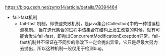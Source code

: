 https://blog.csdn.net/zymx14/article/details/78394464

- fail-fast机制
    * fail-fast 机制，即快速失败机制，是java集合(Collection)中的一种错误检测机制。
    当在迭代集合的过程中该集合在结构上发生改变的时候，就有可能会发生fail-fast，即抛出ConcurrentModificationException异常。fail-fast机制并不保证在不同步的修改下一定会抛出异常，它只是尽最大努力去抛出，所以这种机制一般仅用于检测bug。